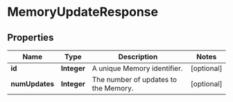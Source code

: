 

# MemoryUpdateResponse

## Properties

Name | Type | Description | Notes
------------ | ------------- | ------------- | -------------
**id** | **Integer** | A unique Memory identifier. |  [optional]
**numUpdates** | **Integer** | The number of updates to the Memory. |  [optional]



